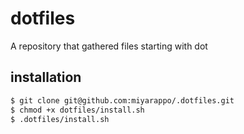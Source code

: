 # dotfiles
A repository that gathered files starting with dot

## installation

```bash
$ git clone git@github.com:miyarappo/.dotfiles.git
$ chmod +x dotfiles/install.sh
$ .dotfiles/install.sh
```
